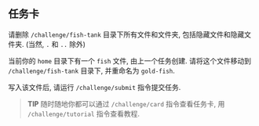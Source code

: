 ## 任务卡

请删除 `/challenge/fish-tank` 目录下所有文件和文件夹, 包括隐藏文件和隐藏文件夹. (当然, `.` 和 `..` 除外)

当前你的 `home` 目录下有一个 `fish` 文件, 由上一个任务创建. 请将这个文件移动到 `/challenge/fish-tank` 目录下, 并重命名为 `gold-fish`.

写入该文件后, 请运行 `/challenge/submit` 指令提交任务.

> **TIP** 随时随地你都可以通过 `/challenge/card` 指令查看任务卡, 用 `/challenge/tutorial` 指令查看教程.
